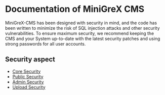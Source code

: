 # Documentation of MiniGreX CMS
MiniGreX-CMS has been designed with security in mind, and the code has been written to minimize the risk of SQL injection attacks and other security vulnerabilities. To ensure maximum security, we recommend keeping the CMS and your System up-to-date with the latest security patches and using strong passwords for all user accounts.
## Security aspect
- [Core Security](core-security.md)
- [Public Security](public-security.md)
- [Admin Security](admin-security.md)
- [Upload Security](security_upload_function.md)




